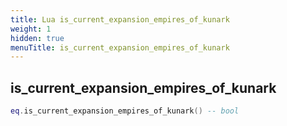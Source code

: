 ```yaml
---
title: Lua is_current_expansion_empires_of_kunark
weight: 1
hidden: true
menuTitle: is_current_expansion_empires_of_kunark
---
```

## is_current_expansion_empires_of_kunark
```lua
eq.is_current_expansion_empires_of_kunark() -- bool
```